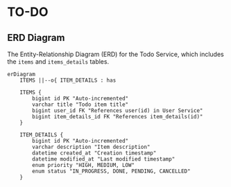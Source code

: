 # TO-DO

##  ERD Diagram
The Entity-Relationship Diagram (ERD) for the Todo Service, which includes the `items` and `items_details` tables.

```mermaid
erDiagram
    ITEMS ||--o{ ITEM_DETAILS : has

    ITEMS {
        bigint id PK "Auto-incremented"
        varchar title "Todo item title"
        bigint user_id FK "References user(id) in User Service"
        bigint item_details_id FK "References item_details(id)"
    }

    ITEM_DETAILS {
        bigint id PK "Auto-incremented"
        varchar description "Item description"
        datetime created_at "Creation timestamp"
        datetime modified_at "Last modified timestamp"
        enum priority "HIGH, MEDIUM, LOW"
        enum status "IN_PROGRESS, DONE, PENDING, CANCELLED"
    }

```
